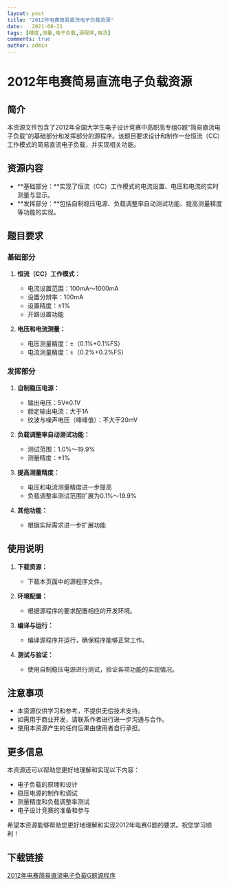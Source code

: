 ```yaml
---
layout: post
title: "2012年电赛简易直流电子负载资源"
date:   2021-08-21
tags: [精度,测量,电子负载,源程序,电流]
comments: true
author: admin
---
```

# 2012年电赛简易直流电子负载资源

## 简介

本资源文件包含了2012年全国大学生电子设计竞赛中高职高专组G题“简易直流电子负载”的基础部分和发挥部分的源程序。该题目要求设计和制作一台恒流（CC）工作模式的简易直流电子负载，并实现相关功能。

## 资源内容

- **基础部分：**实现了恒流（CC）工作模式的电流设置、电压和电流的实时测量与显示。
- **发挥部分：**包括自制稳压电源、负载调整率自动测试功能、提高测量精度等功能的实现。

## 题目要求

### 基础部分

1. **恒流（CC）工作模式：**
   - 电流设置范围：100mA～1000mA
   - 设置分辨率：100mA
   - 设置精度：±1%
   - 开路设置功能

2. **电压和电流测量：**
   - 电压测量精度：±（0.1%+0.1%FS）
   - 电流测量精度：±（0.2%+0.2%FS）

### 发挥部分

1. **自制稳压电源：**
   - 输出电压：5V±0.1V
   - 额定输出电流：大于1A
   - 纹波与噪声电压（峰峰值）：不大于20mV

2. **负载调整率自动测试功能：**
   - 测试范围：1.0%～19.9%
   - 测量精度：±1%

3. **提高测量精度：**
   - 电压和电流测量精度进一步提高
   - 负载调整率测试范围扩展为0.1%～19.9%

4. **其他功能：**
   - 根据实际需求进一步扩展功能

## 使用说明

1. **下载资源：**
   - 下载本页面中的源程序文件。

2. **环境配置：**
   - 根据源程序的要求配置相应的开发环境。

3. **编译与运行：**
   - 编译源程序并运行，确保程序能够正常工作。

4. **测试与验证：**
   - 使用自制稳压电源进行测试，验证各项功能的实现情况。

## 注意事项

- 本资源仅供学习和参考，不提供无偿技术支持。
- 如需用于商业开发，请联系作者进行进一步沟通与合作。
- 使用本资源产生的任何后果由使用者自行承担。

## 更多信息

本资源还可以帮助您更好地理解和实现以下内容：

- 电子负载的原理和设计
- 稳压电源的制作和调试
- 测量精度和负载调整率测试
- 电子设计竞赛的准备和参与

希望本资源能够帮助您更好地理解和实现2012年电赛G题的要求。祝您学习顺利！

## 下载链接

[2012年电赛简易直流电子负载G题源程序](https://pan.quark.cn/s/fd4acd9ff340)
